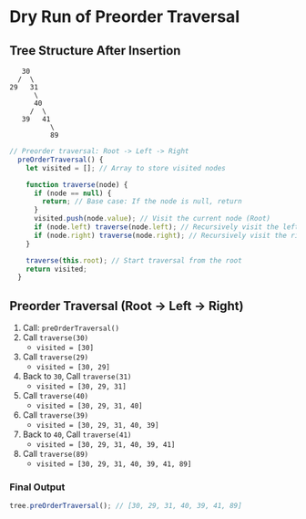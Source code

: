 # Dry Run of Preorder Traversal
## Tree Structure After Insertion

       30
      /  \
    29   31
          \
          40
         /  \
       39   41
              \
              89


```js
// Preorder traversal: Root -> Left -> Right
  preOrderTraversal() {
    let visited = []; // Array to store visited nodes

    function traverse(node) {
      if (node == null) {
        return; // Base case: If the node is null, return
      }
      visited.push(node.value); // Visit the current node (Root)
      if (node.left) traverse(node.left); // Recursively visit the left subtree
      if (node.right) traverse(node.right); // Recursively visit the right subtree
    }

    traverse(this.root); // Start traversal from the root
    return visited;
  }
  ```
  
## Preorder Traversal (Root → Left → Right)

1. Call: `preOrderTraversal()`
2. Call `traverse(30)`
   - `visited = [30]`
3. Call `traverse(29)`
   - `visited = [30, 29]`
4. Back to `30`, Call `traverse(31)`
   - `visited = [30, 29, 31]`
5. Call `traverse(40)`
   - `visited = [30, 29, 31, 40]`
6. Call `traverse(39)`
   - `visited = [30, 29, 31, 40, 39]`
7. Back to `40`, Call `traverse(41)`
   - `visited = [30, 29, 31, 40, 39, 41]`
8. Call `traverse(89)`
   - `visited = [30, 29, 31, 40, 39, 41, 89]`



### **Final Output**
```js
tree.preOrderTraversal(); // [30, 29, 31, 40, 39, 41, 89]
```
